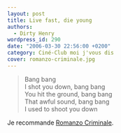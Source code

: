 ```yaml
---
layout: post
title: Live fast, die young
authors:
  - Dirty Henry
wordpress_id: 290
date: "2006-03-30 22:56:00 +0200"
category: Ciné-Club moi j'vous dis
cover: romanzo-criminale.jpg
---
```


> Bang bang  
> I shot you down, bang bang  
> You hit the ground, bang bang  
> That awful sound, bang bang  
> I used to shoot you down

Je recommande [Romanzo Criminale][1].

[1]: https://www.themoviedb.org/movie/14375-romanzo-criminale
